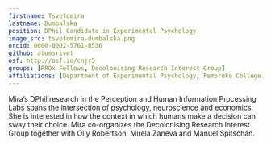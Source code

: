 ```yaml
---
firstname: Tsvetomira
lastname: Dumbalska
position: DPhil Candidate in Experimental Psychology
image_src: tsvetomira-dumbalska.png
orcid: 0000-0002-5761-8536
github: atomsrivet
osf: http://osf.io/cnjr5
groups: [RROx Fellows, Decolonising Research Interest Group]
affiliations: [Department of Experimental Psychology, Pembroke College, Medical Sciences Division]
---
```

Mira’s DPhil research in the Perception and Human Information Processing Labs spans the intersection of psychology, neuroscience and economics. She is interested in how the context in which humans make a decision can sway their choice. Mira co-organizes the Decolonising Research Interest Group together with Olly Robertson, Mirela Zaneva and Manuel Spitschan.
